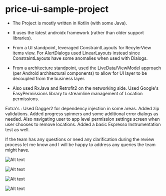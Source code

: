 # price-ui-sample-project

* The Project is mostly written in Kotlin (with some Java).
* It uses the latest androidx framework (rather than older support libraries).
* From a UI standpoint, leveraged ConstraintLayouts for RecylerView items view. For AlertDialogs used LinearLayouts instead since ConstraintLayouts have some anomalies when used with Dialogs.

* From a architecture standpoint, used the LiveData/ViewModel approach (per Android architectural components) to allow for UI layer to be decoupled from the business layer. 

* Also used RxJava and Retrofit2 on the networking side. Used Google's EasyPermissions library to streamline management of Location permissions.

Extra's : Used Dagger2 for dependency injection in some areas. Added zip validations. Added progress spinners and some additional error dialogs as needed. Also navigating user to app level permission settings screen when user chooses to remove locations. Added a basic Espresso Instrumentation test as well.

If the team has any questions or need any clarification during the review process let me know and I will be happy to address any queries the team might have.



![Alt text](./device-2019-12-16-223535.png?raw=true "Optional Title")


![Alt text](./device-2019-12-16-224534.png?raw=true "Optional Title")


![Alt text](./device-2019-12-16-224609.png?raw=true "Optional Title")


![Alt text](./device-2019-12-16-224736.png?raw=true "Optional Title")

